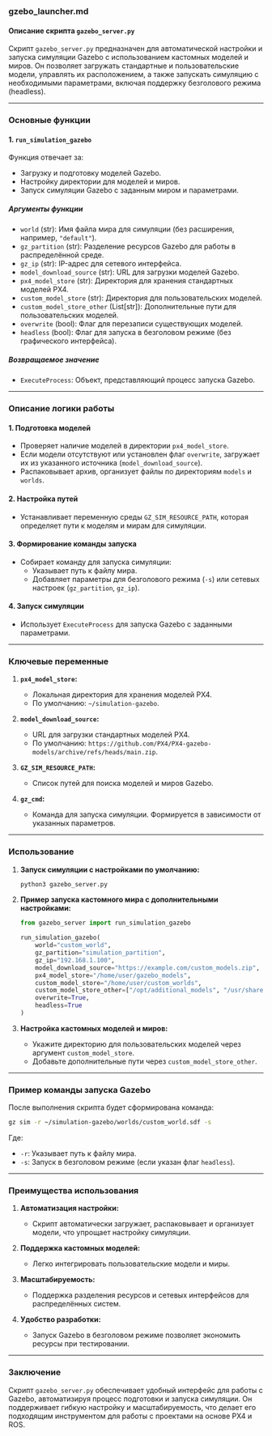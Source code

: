 ### gzebo_launcher.md

#### **Описание скрипта `gazebo_server.py`**

Скрипт `gazebo_server.py` предназначен для автоматической настройки и запуска симуляции Gazebo с использованием кастомных моделей и миров. Он позволяет загружать стандартные и пользовательские модели, управлять их расположением, а также запускать симуляцию с необходимыми параметрами, включая поддержку безголового режима (headless).

---

### **Основные функции**

#### **1. `run_simulation_gazebo`**
Функция отвечает за:
- Загрузку и подготовку моделей Gazebo.
- Настройку директории для моделей и миров.
- Запуск симуляции Gazebo с заданным миром и параметрами.

##### **Аргументы функции**
- `world` (str): Имя файла мира для симуляции (без расширения, например, `"default"`).
- `gz_partition` (str): Разделение ресурсов Gazebo для работы в распределённой среде.
- `gz_ip` (str): IP-адрес для сетевого интерфейса.
- `model_download_source` (str): URL для загрузки моделей Gazebo.
- `px4_model_store` (str): Директория для хранения стандартных моделей PX4.
- `custom_model_store` (str): Директория для пользовательских моделей.
- `custom_model_store_other` (List[str]): Дополнительные пути для пользовательских моделей.
- `overwrite` (bool): Флаг для перезаписи существующих моделей.
- `headless` (bool): Флаг для запуска в безголовом режиме (без графического интерфейса).

##### **Возвращаемое значение**
- `ExecuteProcess`: Объект, представляющий процесс запуска Gazebo.

---

### **Описание логики работы**

#### **1. Подготовка моделей**
- Проверяет наличие моделей в директории `px4_model_store`.
- Если модели отсутствуют или установлен флаг `overwrite`, загружает их из указанного источника (`model_download_source`).
- Распаковывает архив, организует файлы по директориям `models` и `worlds`.

#### **2. Настройка путей**
- Устанавливает переменную среды `GZ_SIM_RESOURCE_PATH`, которая определяет пути к моделям и мирам для симуляции.

#### **3. Формирование команды запуска**
- Собирает команду для запуска симуляции:
  - Указывает путь к файлу мира.
  - Добавляет параметры для безголового режима (`-s`) или сетевых настроек (`gz_partition`, `gz_ip`).

#### **4. Запуск симуляции**
- Использует `ExecuteProcess` для запуска Gazebo с заданными параметрами.

---

### **Ключевые переменные**

1. **`px4_model_store`:**
   - Локальная директория для хранения моделей PX4.
   - По умолчанию: `~/simulation-gazebo`.

2. **`model_download_source`:**
   - URL для загрузки стандартных моделей PX4.
   - По умолчанию: `https://github.com/PX4/PX4-gazebo-models/archive/refs/heads/main.zip`.

3. **`GZ_SIM_RESOURCE_PATH`:**
   - Список путей для поиска моделей и миров Gazebo.

4. **`gz_cmd`:**
   - Команда для запуска симуляции. Формируется в зависимости от указанных параметров.

---

### **Использование**

1. **Запуск симуляции с настройками по умолчанию:**
   ```bash
   python3 gazebo_server.py
   ```

2. **Пример запуска кастомного мира с дополнительными настройками:**
   ```python
   from gazebo_server import run_simulation_gazebo

   run_simulation_gazebo(
       world="custom_world",
       gz_partition="simulation_partition",
       gz_ip="192.168.1.100",
       model_download_source="https://example.com/custom_models.zip",
       px4_model_store="/home/user/gazebo_models",
       custom_model_store="/home/user/custom_worlds",
       custom_model_store_other=["/opt/additional_models", "/usr/share/models"],
       overwrite=True,
       headless=True
   )
   ```

3. **Настройка кастомных моделей и миров:**
   - Укажите директорию для пользовательских моделей через аргумент `custom_model_store`.
   - Добавьте дополнительные пути через `custom_model_store_other`.

---

### **Пример команды запуска Gazebo**

После выполнения скрипта будет сформирована команда:
```bash
gz sim -r ~/simulation-gazebo/worlds/custom_world.sdf -s
```
Где:
- `-r`: Указывает путь к файлу мира.
- `-s`: Запуск в безголовом режиме (если указан флаг `headless`).

---

### **Преимущества использования**

1. **Автоматизация настройки:**
   - Скрипт автоматически загружает, распаковывает и организует модели, что упрощает настройку симуляции.

2. **Поддержка кастомных моделей:**
   - Легко интегрировать пользовательские модели и миры.

3. **Масштабируемость:**
   - Поддержка разделения ресурсов и сетевых интерфейсов для распределённых систем.

4. **Удобство разработки:**
   - Запуск Gazebo в безголовом режиме позволяет экономить ресурсы при тестировании.

---

### **Заключение**

Скрипт `gazebo_server.py` обеспечивает удобный интерфейс для работы с Gazebo, автоматизируя процесс подготовки и запуска симуляции. Он поддерживает гибкую настройку и масштабируемость, что делает его подходящим инструментом для работы с проектами на основе PX4 и ROS.